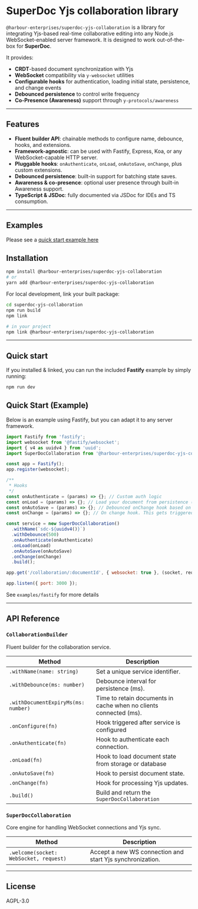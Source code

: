 # SuperDoc Yjs collaboration library

`@harbour-enterprises/superdoc-yjs-collaboration` is a library for integrating Yjs-based real-time collaborative editing into any Node.js WebSocket-enabled server framework. It is designed to work out-of-the-box for **SuperDoc**.

It provides:

- **CRDT**-based document synchronization with Yjs
- **WebSocket** compatibility via `y-websocket` utilities
- **Configurable hooks** for authentication, loading initial state, persistence, and change events
- **Debounced persistence** to control write frequency
- **Co-Presence (Awareness)** support through `y-protocols/awareness`

---

## Features

- **Fluent builder API**: chainable methods to configure name, debounce, hooks, and extensions.
- **Framework-agnostic**: can be used with Fastify, Express, Koa, or any WebSocket-capable HTTP server.
- **Pluggable hooks**: `onAuthenticate`, `onLoad`, `onAutoSave`, `onChange`, plus custom extensions.
- **Debounced persistence**: built-in support for batching state saves.
- **Awareness & co-presence**: optional user presence through built-in Awareness support.
- **TypeScript & JSDoc**: fully documented via JSDoc for IDEs and TS consumption.

---

## Examples

Please see a [quick start example here](https://github.com/Harbour-Enterprises/SuperDoc/tree/develop/packages/collaboration-yjs/examples/fastify)

## Installation

```bash
npm install @harbour-enterprises/superdoc-yjs-collaboration
# or
yarn add @harbour-enterprises/superdoc-yjs-collaboration
```

For local development, link your built package:

```bash
cd superdoc-yjs-collaboration
npm run build
npm link

# in your project
npm link @harbour-enterprises/superdoc-yjs-collaboration
```

---

## Quick start

If you installed & linked, you can run the included **Fastify** example by simply running:

```bash
npm run dev
```

## Quick Start (Example)

Below is an example using Fastify, but you can adapt it to any server framework.

```js
import Fastify from 'fastify';
import websocket from '@fastify/websocket';
import { v4 as uuidv4 } from 'uuid';
import SuperDocCollaboration from '@harbour-enterprises/superdoc-yjs-collaboration';

const app = Fastify();
app.register(websocket);

/**
 * Hooks
 */
const onAuthenticate = (params) => {}; // Custom auth logic
const onLoad = (params) => {}; // Load your document from persistence (ie: S3)
const onAutoSave = (params) => {}; // Debounced onChange hook based on 'withDebounce' setting. Save to persistence.
const onChange = (params) => {}; // On change hook. This gets triggered a lot!

const service = new SuperDocCollaboration()
  .withName(`sdc-${uuidv4()}`)
  .withDebounce(500)
  .onAuthenticate(onAuthenticate)
  .onLoad(onLoad)
  .onAutoSave(onAutoSave)
  .onChange(onChange)
  .build();

app.get('/collaboration/:documentId', { websocket: true }, (socket, request) => service.welcome(socket, request));

app.listen({ port: 3000 });
```

See `examples/fastify` for more details

---

## API Reference

### `CollaborationBuilder`

Fluent builder for the collaboration service.

| Method                              | Description                                                       |
| ----------------------------------- | ----------------------------------------------------------------- |
| `.withName(name: string)`           | Set a unique service identifier.                                  |
| `.withDebounce(ms: number)`         | Debounce interval for persistence (ms).                           |
| `.withDocumentExpiryMs(ms: number)` | Time to retain documents in cache when no clients connected (ms). |
| `.onConfigure(fn)`                  | Hook triggered after service is configured                        |
| `.onAuthenticate(fn)`               | Hook to authenticate each connection.                             |
| `.onLoad(fn)`                       | Hook to load document state from storage or database              |
| `.onAutoSave(fn)`                   | Hook to persist document state.                                   |
| `.onChange(fn)`                     | Hook for processing Yjs updates.                                  |
| `.build()`                          | Build and return the `SuperDocCollaboration`                      |

### `SuperDocCollaboration`

Core engine for handling WebSocket connections and Yjs sync.

| Method                                 | Description                                               |
| -------------------------------------- | --------------------------------------------------------- |
| `.welcome(socket: WebSocket, request)` | Accept a new WS connection and start Yjs synchronization. |

---

## License

AGPL-3.0
